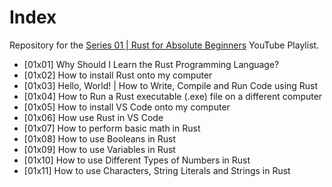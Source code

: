 # Index

Repository for the [Series 01 | Rust for Absolute Beginners](https://www.youtube.com/playlist?list=PLewu3tKOwueeIcEAMEKREcLixhTrucKMw) YouTube Playlist.

* [01x01] Why Should I Learn the Rust Programming Language?
* [01x02] How to install Rust onto my computer
* [01x03] Hello, World! | How to Write, Compile and Run Code using Rust
* [01x04] How to Run a Rust executable (.exe) file on a different computer
* [01x05] How to install VS Code onto my computer
* [01x06] How use Rust in VS Code
* [01x07] How to perform basic math in Rust
* [01x08] How to use Booleans in Rust
* [01x09] How to use Variables in Rust
* [01x10] How to use Different Types of Numbers in Rust
* [01x11] How to use Characters, String Literals and Strings in Rust
